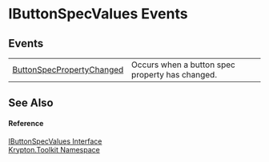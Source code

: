 # IButtonSpecValues Events




## Events
<table>
<tr>
<td><a href="ed8d59d4-60dd-be1f-643b-31b11016e2c4.md">ButtonSpecPropertyChanged</a></td>
<td>Occurs when a button spec property has changed.</td></tr>
</table>

## See Also


#### Reference
<a href="57af6ef5-f204-8e48-7df3-08e9e5a2378f.md">IButtonSpecValues Interface</a>  
<a href="79d2eac2-21f4-54ff-7552-b20c33c30600.md">Krypton.Toolkit Namespace</a>  
